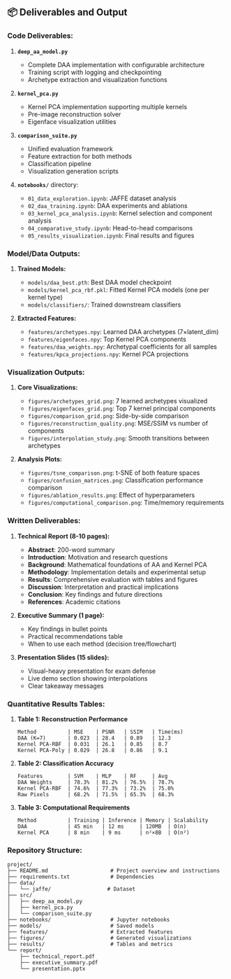 ## 📦 **Deliverables and Output**

### **Code Deliverables:**

1. **`deep_aa_model.py`**
   - Complete DAA implementation with configurable architecture
   - Training script with logging and checkpointing
   - Archetype extraction and visualization functions

2. **`kernel_pca.py`**
   - Kernel PCA implementation supporting multiple kernels
   - Pre-image reconstruction solver
   - Eigenface visualization utilities

3. **`comparison_suite.py`**
   - Unified evaluation framework
   - Feature extraction for both methods
   - Classification pipeline
   - Visualization generation scripts

4. **`notebooks/`** directory:
   - `01_data_exploration.ipynb`: JAFFE dataset analysis
   - `02_daa_training.ipynb`: DAA experiments and ablations
   - `03_kernel_pca_analysis.ipynb`: Kernel selection and component analysis
   - `04_comparative_study.ipynb`: Head-to-head comparisons
   - `05_results_visualization.ipynb`: Final results and figures

### **Model/Data Outputs:**

1. **Trained Models:**
   - `models/daa_best.pth`: Best DAA model checkpoint
   - `models/kernel_pca_rbf.pkl`: Fitted Kernel PCA models (one per kernel type)
   - `models/classifiers/`: Trained downstream classifiers

2. **Extracted Features:**
   - `features/archetypes.npy`: Learned DAA archetypes (7×latent_dim)
   - `features/eigenfaces.npy`: Top Kernel PCA components
   - `features/daa_weights.npy`: Archetypal coefficients for all samples
   - `features/kpca_projections.npy`: Kernel PCA projections

### **Visualization Outputs:**

1. **Core Visualizations:**
   - `figures/archetypes_grid.png`: 7 learned archetypes visualized
   - `figures/eigenfaces_grid.png`: Top 7 kernel principal components
   - `figures/comparison_grid.png`: Side-by-side comparison
   - `figures/reconstruction_quality.png`: MSE/SSIM vs number of components
   - `figures/interpolation_study.png`: Smooth transitions between archetypes

2. **Analysis Plots:**
   - `figures/tsne_comparison.png`: t-SNE of both feature spaces
   - `figures/confusion_matrices.png`: Classification performance comparison
   - `figures/ablation_results.png`: Effect of hyperparameters
   - `figures/computational_comparison.png`: Time/memory requirements

### **Written Deliverables:**

1. **Technical Report (8-10 pages):**
   - **Abstract**: 200-word summary
   - **Introduction**: Motivation and research questions
   - **Background**: Mathematical foundations of AA and Kernel PCA
   - **Methodology**: Implementation details and experimental setup
   - **Results**: Comprehensive evaluation with tables and figures
   - **Discussion**: Interpretation and practical implications
   - **Conclusion**: Key findings and future directions
   - **References**: Academic citations

2. **Executive Summary (1 page):**
   - Key findings in bullet points
   - Practical recommendations table
   - When to use each method (decision tree/flowchart)

3. **Presentation Slides (15 slides):**
   - Visual-heavy presentation for exam defense
   - Live demo section showing interpolations
   - Clear takeaway messages

### **Quantitative Results Tables:**

1. **Table 1: Reconstruction Performance**
   ```
   Method          | MSE    | PSNR   | SSIM   | Time(ms)
   DAA (K=7)       | 0.023  | 28.4   | 0.89   | 12.3
   Kernel PCA-RBF  | 0.031  | 26.1   | 0.85   | 8.7
   Kernel PCA-Poly | 0.029  | 26.8   | 0.86   | 9.1
   ```

2. **Table 2: Classification Accuracy**
   ```
   Features        | SVM    | MLP    | RF     | Avg
   DAA Weights     | 78.3%  | 81.2%  | 76.5%  | 78.7%
   Kernel PCA-RBF  | 74.6%  | 77.3%  | 73.2%  | 75.0%
   Raw Pixels      | 68.2%  | 71.5%  | 65.3%  | 68.3%
   ```

3. **Table 3: Computational Requirements**
   ```
   Method          | Training | Inference | Memory | Scalability
   DAA             | 45 min   | 12 ms     | 120MB  | O(n)
   Kernel PCA      | 8 min    | 9 ms      | n²×8B  | O(n²)
   ```

### **Repository Structure:**
```
project/
├── README.md                    # Project overview and instructions
├── requirements.txt             # Dependencies
├── data/
│   └── jaffe/                  # Dataset
├── src/
│   ├── deep_aa_model.py
│   ├── kernel_pca.py
│   └── comparison_suite.py
├── notebooks/                   # Jupyter notebooks
├── models/                      # Saved models
├── features/                    # Extracted features
├── figures/                     # Generated visualizations
├── results/                     # Tables and metrics
└── report/
    ├── technical_report.pdf
    ├── executive_summary.pdf
    └── presentation.pptx
```
